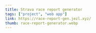 ```yaml
---
title: Strava race report generator
tags: ["project", "web app"]
link: https://race-report-gen.jezl.xyz/
thumb: race-report-generator.webp
---
```

